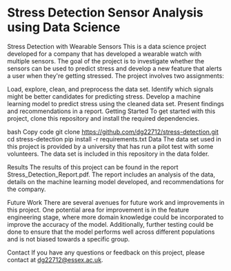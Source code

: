 # Stress Detection Sensor Analysis using Data Science
Stress Detection with Wearable Sensors
This is a data science project developed for a company that has developed a wearable watch with multiple sensors. The goal of the project is to investigate whether the sensors can be used to predict stress and develop a new feature that alerts a user when they're getting stressed. The project involves two assignments:

 Load, explore, clean, and preprocess the data set. Identify which signals might be better candidates for predicting stress.
 Develop a machine learning model to predict stress using the cleaned data set. Present findings and recommendations in a report.
Getting Started
To get started with this project, clone this repository and install the required dependencies.

bash
Copy code
git clone https://github.com/dg22712/stress-detection.git
cd stress-detection
pip install -r requirements.txt
Data
The data set used in this project is provided by a university that has run a pilot test with some volunteers. The data set is included in this repository in the data folder.

Results
The results of this project can be found in the report Stress_Detection_Report.pdf. The report includes an analysis of the data, details on the machine learning model developed, and recommendations for the company.

Future Work
There are several avenues for future work and improvements in this project. One potential area for improvement is in the feature engineering stage, where more domain knowledge could be incorporated to improve the accuracy of the model. Additionally, further testing could be done to ensure that the model performs well across different populations and is not biased towards a specific group.

Contact
If you have any questions or feedback on this project, please contact at dg22712@essex.ac.uk.
